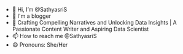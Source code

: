 - 👋 Hi, I’m @SathyasriS
- 👀 I'm a blogger
- 🌱 Crafting Compelling Narratives and Unlocking Data Insights | A Passionate Content Writer and Aspiring Data Scientist
- 📫 How to reach me @SathyasriS
- 😄 Pronouns: She/Her

<!---
SathyasriS/SathyasriS is a ✨ special ✨ repository because its `README.md` (this file) appears on your GitHub profile.
You can click the Preview link to take a look at your changes.
--->
